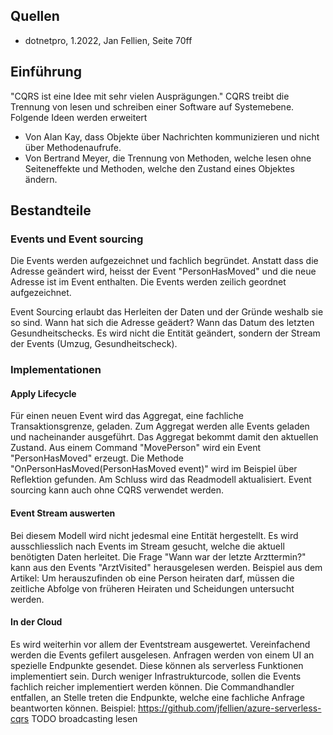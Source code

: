 ## Quellen

* dotnetpro, 1.2022, Jan Fellien, Seite 70ff

## Einführung

"CQRS ist eine Idee mit sehr vielen Ausprägungen."
CQRS treibt die Trennung von lesen und schreiben einer Software auf Systemebene.
Folgende Ideen werden erweitert

- Von Alan Kay, dass Objekte über Nachrichten kommunizieren und nicht über Methodenaufrufe.
- Von Bertrand Meyer, die Trennung von Methoden, welche lesen ohne Seiteneffekte und Methoden,
  welche den Zustand eines Objektes ändern.

## Bestandteile

### Events und Event sourcing

Die Events werden aufgezeichnet und fachlich begründet. Anstatt dass die Adresse geändert wird,
heisst der Event "PersonHasMoved" und die neue Adresse ist im Event enthalten.
Die Events werden zeilich geordnet aufgezeichnet.

Event Sourcing erlaubt das Herleiten der Daten und der Gründe weshalb sie so sind. Wann hat sich die Adresse geädert?
Wann das Datum des letzten Gesundheitschecks. Es wird nicht die Entität geändert, sondern der Stream der Events 
(Umzug, Gesundheitscheck). 

### Implementationen

#### Apply Lifecycle

Für einen neuen Event wird das Aggregat, eine fachliche Transaktionsgrenze, geladen. Zum Aggregat werden
alle Events geladen und nacheinander ausgeführt. Das Aggregat bekommt damit den aktuellen Zustand.
Aus einem Command "MovePerson" wird ein Event "PersonHasMoved" erzeugt. Die Methode "OnPersonHasMoved(PersonHasMoved event)" 
wird im Beispiel über Reflektion gefunden. Am Schluss wird das Readmodell aktualisiert.
Event sourcing kann auch ohne CQRS verwendet werden.

#### Event Stream auswerten

Bei diesem Modell wird nicht jedesmal eine Entität hergestellt. Es wird ausschliesslich nach Events im Stream gesucht, welche
die aktuell benötigten Daten herleitet. Die Frage "Wann war der letzte Arzttermin?" kann aus den Events "ArztVisited"
herausgelesen werden. Beispiel aus dem Artikel: Um herauszufinden ob eine Person heiraten darf, müssen die zeitliche Abfolge
von früheren Heiraten und Scheidungen untersucht werden.

#### In der Cloud

Es wird weiterhin vor allem der Eventstream ausgewertet. Vereinfachend werden die Events gefilert ausgelesen. Anfragen
werden von einem UI an spezielle Endpunkte gesendet. Diese können als serverless Funktionen implementiert sein. Durch 
weniger Infrastrukturcode, sollen die Events fachlich reicher implementiert werden können.
Die Commandhandler entfallen, an Stelle treten die Endpunkte, welche eine fachliche Anfrage beantworten können.
Beispiel: https://github.com/jfellien/azure-serverless-cqrs
TODO broadcasting lesen

